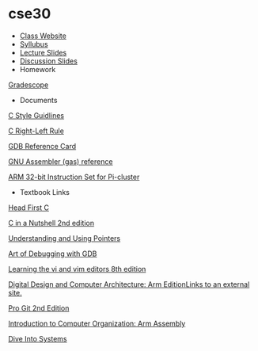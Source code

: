 # cse30
* [Class Website](https://sites.google.com/ucsd.edu/cse30spring22)
* [Syllubus](https://drive.google.com/file/d/1d0iW3F2Wt-uk8dvLns3DQvpCF7ayColz/view)
* [Lecture Slides](https://cseweb.ucsd.edu/classes/sp22/cse30-a/slides/)
* [Discussion Slides](https://canvas.ucsd.edu/courses/35552)
* Homework

[Gradescope](https://canvas.ucsd.edu/courses/35552/external_tools/80)
* Documents

 [C Style Guidlines](https://drive.google.com/file/d/1CaF16GJJg0kWi8NJnJ0aXSeG4zSMss50/view)
 
 [C Right-Left Rule](https://drive.google.com/file/d/1sK57yjYXs5Aj8srZwRd_hNeGpiKcKfQB/view)
 
 [GDB Reference Card](https://drive.google.com/file/d/1PCJRxfgQuIDVdJLHNlVR4U59PqJSn3RO/view)
 
 [GNU Assembler (gas) reference](https://drive.google.com/file/d/1dqXbzz2S5TWiD9EcqkyiYeuOhBqlirE0/view)
 
 [ARM 32-bit Instruction Set for Pi-cluster](https://drive.google.com/file/d/1pqSFd6iHjpNDPSeXWWjRQrQ5erQ1tZRP/view)
* Textbook Links

[Head First C](https://search-library.ucsd.edu/discovery/fulldisplay?context=L&vid=01UCS_SDI:UCSD&search_scope=ArticlesBooksEtc&tab=ArticleBooksEtc&docid=alma9914828943806531)

[C in a Nutshell 2nd edition](https://search-library.ucsd.edu/discovery/fulldisplay?context=PC&vid=01UCS_SDI:UCSD&search_scope=ArticlesBooksEtc&tab=ArticleBooksEtc&docid=cdi_askewsholts_vlebooks_9781449344559)

[Understanding and Using Pointers](https://search-library.ucsd.edu/discovery/fulldisplay?context=PC&vid=01UCS_SDI:UCSD&search_scope=ArticlesBooksEtc&tab=ArticleBooksEtc&docid=cdi_askewsholts_vlebooks_9781449344559)

[Art of Debugging with GDB](https://search-library.ucsd.edu/discovery/fulldisplay?context=L&vid=01UCS_SDI:UCSD&search_scope=ArticlesBooksEtc&tab=ArticleBooksEtc&docid=alma991007441759706535)

[Learning the vi and vim editors 8th edition](https://search-library.ucsd.edu/discovery/fulldisplay?context=PC&vid=01UCS_SDI:UCSD&search_scope=ArticlesBooksEtc&tab=ArticleBooksEtc&docid=cdi_safari_books_v2_9781492078791)

[Digital Design and Computer Architecture: Arm EditionLinks to an external site.](https://search-library.ucsd.edu/discovery/fulldisplay?context=L&vid=01UCS_SDI:UCSD&search_scope=ArticlesBooksEtc&tab=ArticleBooksEtc&docid=alma991008932009706535)

[Pro Git 2nd Edition](https://search-library.ucsd.edu/discovery/fulldisplay?context=L&vid=01UCS_SDI:UCSD&search_scope=ArticlesBooksEtc&tab=ArticleBooksEtc&docid=alma9914821528206531)

[Introduction to Computer Organization: Arm Assembly](https://bob.cs.sonoma.edu/IntroCompOrg-RPi/intro-co-rpi.html)

[Dive Into Systems](https://diveintosystems.org/book/)

